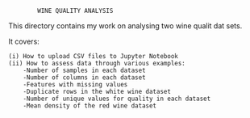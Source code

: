 			WINE QUALITY ANALYSIS


This directory contains my work on analysing two wine qualit dat sets.

It covers:

	(i) How to upload CSV files to Jupyter Notebook
	(ii) How to assess data through various examples:
		-Number of samples in each dataset
		-Number of columns in each dataset
		-Features with missing values
		-Duplicate rows in the white wine dataset
		-Number of unique values for quality in each dataset
		-Mean density of the red wine dataset
